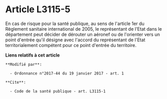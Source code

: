 # Article L3115-5

En cas de risque pour la santé publique, au sens de l'article 1er du Règlement sanitaire international de 2005, le
représentant de l'Etat dans le département peut décider de dérouter un aéronef ou de l'orienter vers un point d'entrée qu'il
désigne avec l'accord du représentant de l'Etat territorialement compétent pour ce point d'entrée du territoire.

**Liens relatifs à cet article**

	**Modifié par**:

	  - Ordonnance n°2017-44 du 19 janvier 2017 - art. 1

	**Cite**:

	  - Code de la santé publique - art. L3115-1
